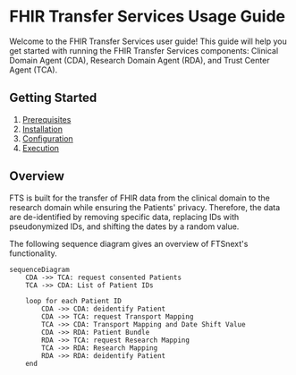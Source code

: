 # FHIR Transfer Services Usage Guide

Welcome to the FHIR Transfer Services user guide! This guide will help you get started with running
the FHIR Transfer Services components: Clinical Domain Agent (CDA),
Research Domain Agent (RDA), and Trust Center Agent (TCA). 

## Getting Started

1. [Prerequisites](./usage/prerequisites)
2. [Installation](./usage/installation)
3. [Configuration](./usage/configuration)
4. [Execution](./usage/execution)

## Overview

FTS is built for the transfer of FHIR data from the clinical domain to the research domain
while ensuring the Patients' privacy. Therefore, the data are de-identified by removing specific
data, replacing IDs with pseudonymized IDs, and shifting the dates by a random value.

The following sequence diagram gives an overview of FTSnext's functionality.

```mermaid
sequenceDiagram
    CDA ->> TCA: request consented Patients
    TCA ->> CDA: List of Patient IDs

    loop for each Patient ID
        CDA ->> CDA: deidentify Patient
        CDA ->> TCA: request Transport Mapping
        TCA ->> CDA: Transport Mapping and Date Shift Value
        CDA ->> RDA: Patient Bundle
        RDA ->> TCA: request Research Mapping
        TCA ->> RDA: Research Mapping
        RDA ->> RDA: deidentify Patient
    end
```
